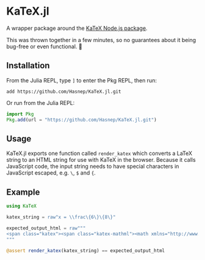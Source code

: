 # KaTeX.jl

A wrapper package around the [KaTeX Node.js package](https://www.npmjs.com/package/katex).

This was thrown together in a few minutes, so no guarantees about it being bug-free or even functional. 🤷

## Installation

From the Julia REPL, type `]` to enter the Pkg REPL, then run:

```text
add https://github.com/Hasnep/KaTeX.jl.git
```

Or run from the Julia REPL:

```julia
import Pkg
Pkg.add(url = "https://github.com/Hasnep/KaTeX.jl.git")
```

## Usage

KaTeX.jl exports one function called `render_katex` which converts a LaTeX string to an HTML string for use with KaTeX in the browser.
Because it calls JavaScript code, the input string needs to have special characters in JavaScript escaped, e.g. `\`, `$` and `{`.

## Example

```julia
using KaTeX

katex_string = raw"x = \\frac\{6\}\{8\}"

expected_output_html = raw"""
<span class="katex"><span class="katex-mathml"><math xmlns="http://www.w3.org/1998/Math/MathML"><semantics><mrow><mi>x</mi><mo>=</mo><mfrac><mn>6</mn><mn>8</mn></mfrac></mrow><annotation encoding="application/x-tex">x = \frac{6}{8}</annotation></semantics></math></span><span class="katex-html" aria-hidden="true"><span class="base"><span class="strut" style="height:0.4306em;"></span><span class="mord mathnormal">x</span><span class="mspace" style="margin-right:0.2778em;"></span><span class="mrel">=</span><span class="mspace" style="margin-right:0.2778em;"></span></span><span class="base"><span class="strut" style="height:1.1901em;vertical-align:-0.345em;"></span><span class="mord"><span class="mopen nulldelimiter"></span><span class="mfrac"><span class="vlist-t vlist-t2"><span class="vlist-r"><span class="vlist" style="height:0.8451em;"><span style="top:-2.655em;"><span class="pstrut" style="height:3em;"></span><span class="sizing reset-size6 size3 mtight"><span class="mord mtight"><span class="mord mtight">8</span></span></span></span><span style="top:-3.23em;"><span class="pstrut" style="height:3em;"></span><span class="frac-line" style="border-bottom-width:0.04em;"></span></span><span style="top:-3.394em;"><span class="pstrut" style="height:3em;"></span><span class="sizing reset-size6 size3 mtight"><span class="mord mtight"><span class="mord mtight">6</span></span></span></span></span><span class="vlist-s">​</span></span><span class="vlist-r"><span class="vlist" style="height:0.345em;"><span></span></span></span></span></span><span class="mclose nulldelimiter"></span></span></span></span></span>
"""

@assert render_katex(katex_string) == expected_output_html
```
